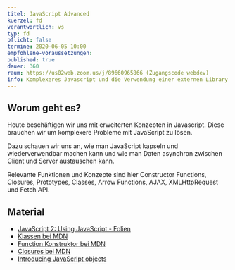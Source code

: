 ```yaml
---
titel: JavaScript Advanced
kuerzel: fd
verantwortlich: vs
typ: fd
pflicht: false
termine: 2020-06-05 10:00
empfohlene-voraussetzungen: 
published: true
dauer: 360
raum: https://us02web.zoom.us/j/89660965866 (Zugangscode webdev)
info: Komplexeres Javascript und die Verwendung einer externen Library.
---
```

## Worum geht es?
Heute beschäftigen wir uns mit erweiterten Konzepten in Javascript. Diese brauchen wir um komplexere Probleme mit JavaScript zu lösen. 

Dazu schauen wir uns an, wie man JavaScript kapseln und wiederverwendbar machen kann und wie man Daten asynchron zwischen Client und Server austauschen kann. 

Relevante Funktionen und Konzepte sind hier Constructor Functions, Closures, Prototypes, Classes, Arrow Functions, AJAX, XMLHttpRequest und Fetch API.

## Material
- [JavaScript 2: Using JavaScript - Folien](../../material/frontend-development-1/session-5/slides/Chapter09-JavaScript2UsingJavaScript.pdf)
- [Klassen bei MDN](https://developer.mozilla.org/de/docs/Web/JavaScript/Reference/Klassen)
- [Function Konstruktor bei MDN](https://developer.mozilla.org/de/docs/Web/JavaScript/Reference/Global_Objects/Function)
- [Closures bei MDN](https://developer.mozilla.org/de/docs/Web/JavaScript/Closures)
- [Introducing JavaScript objects](https://developer.mozilla.org/en-US/docs/Learn/JavaScript/Objects)
